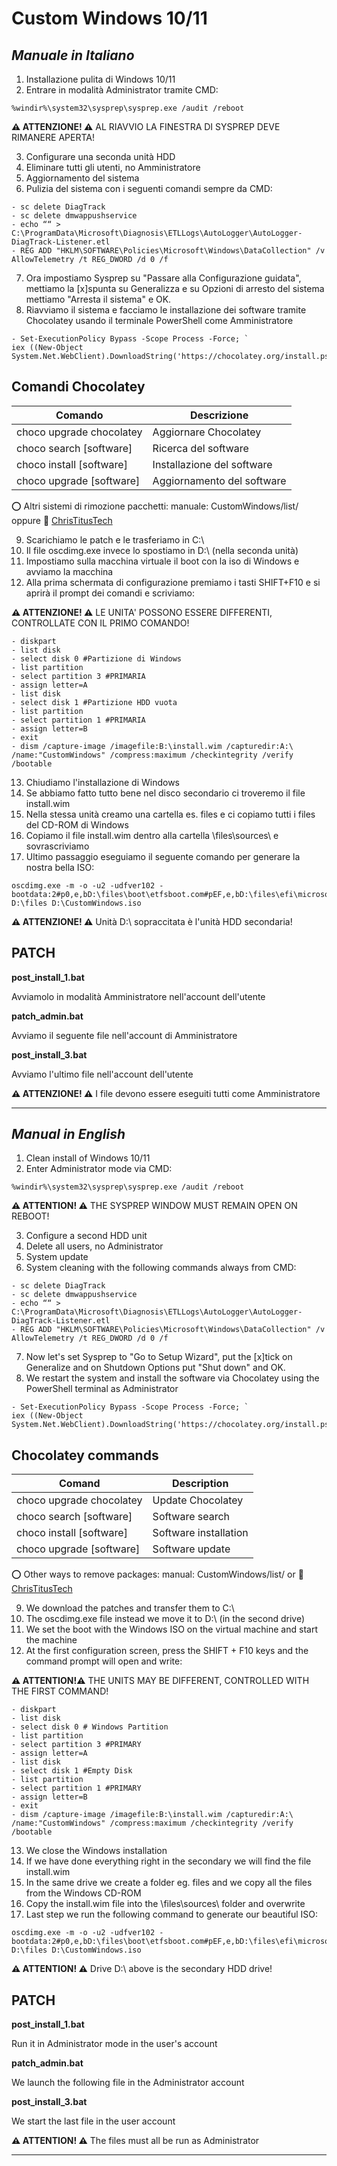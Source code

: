 # Custom Windows 10/11

## _Manuale in Italiano_

1. Installazione pulita di Windows 10/11
2. Entrare in modalità Administrator tramite CMD:

```
%windir%\system32\sysprep\sysprep.exe /audit /reboot
```

**⚠ ATTENZIONE! ⚠** AL RIAVVIO LA FINESTRA DI SYSPREP DEVE RIMANERE APERTA!

3. Configurare una seconda unità HDD 
4. Eliminare tutti gli utenti, no Amministratore
5. Aggiornamento del sistema
6. Pulizia del sistema con i seguenti comandi sempre da CMD:

```
- sc delete DiagTrack
- sc delete dmwappushservice
- echo ““ > C:\ProgramData\Microsoft\Diagnosis\ETLLogs\AutoLogger\AutoLogger-DiagTrack-Listener.etl
- REG ADD "HKLM\SOFTWARE\Policies\Microsoft\Windows\DataCollection" /v AllowTelemetry /t REG_DWORD /d 0 /f
```

7. Ora impostiamo Sysprep su "Passare alla Configurazione guidata", mettiamo la [x]spunta su Generalizza e su Opzioni di arresto del sistema mettiamo "Arresta il sistema" e OK.
8. Riavviamo il sistema e facciamo le installazione dei software tramite Chocolatey usando il terminale PowerShell come Amministratore
```
- Set-ExecutionPolicy Bypass -Scope Process -Force; `
iex ((New-Object System.Net.WebClient).DownloadString('https://chocolatey.org/install.ps1'))
```

## Comandi Chocolatey
| Comando | Descrizione |
| ------ | ------ |
| choco upgrade chocolatey | Aggiornare Chocolatey |
| choco search [software] | Ricerca del software |
| choco install [software] | Installazione del software |
| choco upgrade [software] | Aggiornamento del software |

⭕ Altri sistemi di rimozione pacchetti: manuale: CustomWindows/list/ oppure 🔗 [ChrisTitusTech](https://github.com/ChrisTitusTech/winutil)

9. Scarichiamo le patch e le trasferiamo in C:\
10. Il file oscdimg.exe invece lo spostiamo in D:\ (nella seconda unità)
11. Impostiamo sulla macchina virtuale il boot con la iso di Windows e avviamo la macchina
12. Alla prima schermata di configurazione premiamo i tasti SHIFT+F10 e si aprirà il prompt dei comandi e scriviamo:

**⚠ ATTENZIONE! ⚠** LE UNITA' POSSONO ESSERE DIFFERENTI, CONTROLLATE CON IL PRIMO COMANDO!

```
- diskpart
- list disk
- select disk 0 #Partizione di Windows
- list partition
- select partition 3 #PRIMARIA
- assign letter=A
- list disk
- select disk 1 #Partizione HDD vuota
- list partition
- select partition 1 #PRIMARIA
- assign letter=B
- exit
- dism /capture-image /imagefile:B:\install.wim /capturedir:A:\ /name:"CustomWindows" /compress:maximum /checkintegrity /verify /bootable
```

13. Chiudiamo l'installazione di Windows
14. Se abbiamo fatto tutto bene nel disco secondario ci troveremo il file install.wim
15. Nella stessa unità creamo una cartella es. files e ci copiamo tutti i files del CD-ROM di Windows
16. Copiamo il file install.wim dentro alla cartella \files\sources\ e sovrascriviamo
17. Ultimo passaggio eseguiamo il seguente comando per generare la nostra bella ISO:

```
oscdimg.exe -m -o -u2 -udfver102 -bootdata:2#p0,e,bD:\files\boot\etfsboot.com#pEF,e,bD:\files\efi\microsoft\boot\efisys.bin D:\files D:\CustomWindows.iso
```

**⚠ ATTENZIONE! ⚠** Unità D:\ sopraccitata è l'unità HDD secondaria!


## PATCH
**post_install_1.bat**

Avviamolo in modalità Amministratore nell'account dell'utente

**patch_admin.bat**

Avviamo il seguente file nell'account di Amministratore

**post_install_3.bat**

Avviamo l'ultimo file nell'account dell'utente

**⚠ ATTENZIONE! ⚠** I file devono essere eseguiti tutti come Amministratore

---

## _Manual in English_

1. Clean install of Windows 10/11
2. Enter Administrator mode via CMD:

```
%windir%\system32\sysprep\sysprep.exe /audit /reboot
```

**⚠ ATTENTION! ⚠** THE SYSPREP WINDOW MUST REMAIN OPEN ON REBOOT!

3. Configure a second HDD unit
4. Delete all users, no Administrator
5. System update
6. System cleaning with the following commands always from CMD:

```
- sc delete DiagTrack
- sc delete dmwappushservice
- echo ““ > C:\ProgramData\Microsoft\Diagnosis\ETLLogs\AutoLogger\AutoLogger-DiagTrack-Listener.etl
- REG ADD "HKLM\SOFTWARE\Policies\Microsoft\Windows\DataCollection" /v AllowTelemetry /t REG_DWORD /d 0 /f
```

7. Now let's set Sysprep to "Go to Setup Wizard", put the [x]tick on Generalize and on Shutdown Options put "Shut down" and OK.
8. We restart the system and install the software via Chocolatey using the PowerShell terminal as Administrator
```
- Set-ExecutionPolicy Bypass -Scope Process -Force; `
iex ((New-Object System.Net.WebClient).DownloadString('https://chocolatey.org/install.ps1'))
```

## Chocolatey commands
| Comand | Description |
| ------ | ------ |
| choco upgrade chocolatey | Update Chocolatey |
| choco search [software] | Software search |
| choco install [software] | Software installation |
| choco upgrade [software] | Software update |

⭕ Other ways to remove packages: manual: CustomWindows/list/ or 🔗 [ChrisTitusTech](https://github.com/ChrisTitusTech/winutil)

9. We download the patches and transfer them to C:\
10. The oscdimg.exe file instead we move it to D:\ (in the second drive)
11. We set the boot with the Windows ISO on the virtual machine and start the machine
12. At the first configuration screen, press the SHIFT + F10 keys and the command prompt will open and write:

**⚠ ATTENTION!⚠** THE UNITS MAY BE DIFFERENT, CONTROLLED WITH THE FIRST COMMAND!

```
- diskpart
- list disk
- select disk 0 # Windows Partition
- list partition
- select partition 3 #PRIMARY
- assign letter=A
- list disk
- select disk 1 #Empty Disk
- list partition
- select partition 1 #PRIMARY
- assign letter=B
- exit
- dism /capture-image /imagefile:B:\install.wim /capturedir:A:\ /name:"CustomWindows" /compress:maximum /checkintegrity /verify /bootable
```

13. We close the Windows installation
14. If we have done everything right in the secondary we will find the file install.wim
15. In the same drive we create a folder eg. files and we copy all the files from the Windows CD-ROM
16. Copy the install.wim file into the \files\sources\ folder and overwrite
17. Last step we run the following command to generate our beautiful ISO:

```
oscdimg.exe -m -o -u2 -udfver102 -bootdata:2#p0,e,bD:\files\boot\etfsboot.com#pEF,e,bD:\files\efi\microsoft\boot\efisys.bin D:\files D:\CustomWindows.iso
```

**⚠ ATTENTION! ⚠** Drive D:\ above is the secondary HDD drive!


## PATCH
**post_install_1.bat**

Run it in Administrator mode in the user's account

**patch_admin.bat**

We launch the following file in the Administrator account

**post_install_3.bat**

We start the last file in the user account

**⚠ ATTENTION! ⚠** The files must all be run as Administrator

---

